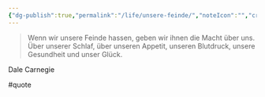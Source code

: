 ```yaml
---
{"dg-publish":true,"permalink":"/life/unsere-feinde/","noteIcon":"","created":"2025-02-08T07:05:47.810+01:00"}
---
```


> Wenn wir unsere Feinde hassen, geben wir ihnen die Macht über uns. Über unserer Schlaf, über unseren Appetit, unseren Blutdruck, unsere Gesundheit und unser Glück.

Dale Carnegie

#quote 

